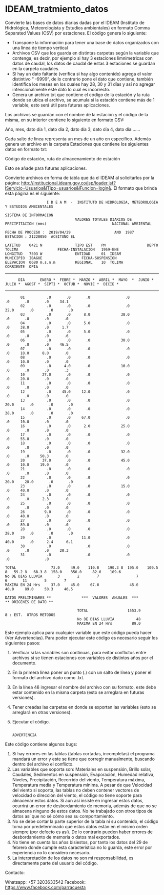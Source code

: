 # IDEAM_tratmiento_datos
Convierte las bases de datos diarias dadas por el IDEAM (Instituto de Hidrológica, Meteorologista y Estudios ambientales) en formato Comma Separated Values (CSV) por estaciones. El código genera lo siguiente:

-	Transpone la información para tener una base de datos organizados con una línea de tiempo vertical
-	Archivos CSV que los guarda en distintas carpetas según la variable que contenga, es decir, por ejemplo si hay 3 estaciones limnimetricas con datos de caudal, los datos de caudal de estas 3 estaciones se guardan en la carpeta caudales.
-	Si hay un dato faltante (verifica si hay algo contenido) agrega el valor distintivo “ -9999”, de lo contrario pone el dato que contiene, también identifica los meses en los cuales hay 28, 30 y 31 días y así no agregar intencionalmente este dato lo cual es incorrecto.
-	Genera un archivo txt que contiene el código de la estación y la ruta donde se ubica el archivo, se acumula si la estación contiene más de 1 variable, esto será útil para futuras aplicaciones.

Los archivos se guardan con el nombre de la estación y el código de la misma, en su interior contiene lo siguiente en formato CSV:

Año, mes, dato día 1, dato día 2, dato día 3, dato día 4, dato día ……

Cada salto de línea representa un mes de un año en específico. Además genera un archivo en la carpeta Estaciones que contiene los siguientes datos en formato txt:

Código de estación, ruta de almacenamiento de estación

Esto se añade para futuras aplicaciones.

Convierte archivos en forma de tabla que da el IDEAM al solicitarlos por la página: http://institucional.ideam.gov.co/jsp/loader.jsf?lServicio=Usuarios&lTipo=usuarios&lFuncion=login&. El formato que brinda esta página es el siguiente:
 
                       I D E A M  -  INSTITUTO DE HIDROLOGIA, METEOROLOGIA Y ESTUDIOS AMBIENTALES
                                                                                                              SISTEMA DE INFORMACION
                                    VALORES TOTALES DIARIOS DE PRECIPITACION (mms)                              NACIONAL AMBIENTAL

    FECHA DE PROCESO :  2019/04/29                    ANO  1987                              ESTACION : 21220050  ACEITUNO EL

    LATITUD    0421 N               TIPO EST    PM                   DEPTO      TOLIMA                  FECHA-INSTALACION   1969-ENE
    LONGITUD   7503 W               ENTIDAD     01  IDEAM            MUNICIPIO  IBAGUE                  FECHA-SUSPENSION
    ELEVACION  0680 m.s.n.m         REGIONAL    10  TOLIMA           CORRIENTE  OPIA

************************************************************************************************************************************
          DIA       ENERO *  FEBRE *  MARZO *  ABRIL *  MAYO  *  JUNIO *  JULIO *  AGOST *  SEPTI *  OCTUB *  NOVIE *  DICIE *
************************************************************************************************************************************

           01          .0       .0       .0                .0                                  .0       .0       .0     34.1
           02          .0       .0       .0                .0                                22.0       .0       .0       .0
           03          .0       .0      8.0              38.0                                  .0       .0       .0       .0
           04          .0       .0      5.0                .0                                  .0     38.0       .0      1.7
           05          .0       .0      5.0                .0                                  .0       .0       .0       .6
           06          .0       .0       .0              30.0                                  .0       .0       .0     46.5
           07          .0       .0       .0                .0                                  .0     10.0      8.0       .0
           08          .0       .0       .0                .0                                  .0     10.0       .0       .0
           09          .0      4.0       .0              10.0                                  .0       .0       .0       .3
           10        27.0       .0       .0                .0                                  .0     20.0       .0       .0
           11          .0       .0       .0                .0                                  .0       .0       .0       .0
           12          .0     45.0     12.0                .0                                  .0       .0       .0       .0
           13          .0       .0       .0                .0                                20.0       .0       .0       .0
           14          .0       .0       .0                .0                                28.0       .0       .0       .0
           15          .0       .0     67.0                .0                                  .0     10.0       .0       .0
           16          .0       .0      2.0              25.0                                  .0       .0       .0       .0
           17          .0       .0       .0                .0                                  .0     55.0       .0       .0
           18          .0       .0       .0                .0                                  .0       .0       .0       .0
           19          .0       .0       .0              32.0                                  .0       .0     50.3       .0
           20        37.0       .0       .0              45.0                                  .0     10.0     19.0       .0
           21          .0       .0       .0                .0                                  .0       .0       .0       .0
           22          .0       .0       .0                .0                                20.0     28.0       .0       .0
           23          .0       .0       .0              15.0                                  .0     40.0       .0       .0
           24          .0       .0       .0                .0                                  .0       .0      2.3       .0
           25          .0       .0       .0                .0                                  .0       .0       .0       .0
           26         9.0       .0       .0                .0                                  .0     40.0       .0       .0
           27          .0       .0       .0                .0                                  .0     89.0       .0       .0
           28          .0       .0       .0                .0                                28.0       .0       .0       .0
           29          .0              11.0                .0                                40.0       .0      2.4      6.1
           30          .0                .0                .0                                  .0       .0       .0     20.3
           31          .0                .0                .0                                           .0                .0

    TOTAL                73.0     49.0    110.0    190.3 8  195.0    109.5 8   59.2 8   68.3 8  158.0    350.0     82.0    109.6
    No DE DIAS LLUVIA       3        2        7                 7                                   6       11        5        7
    MAXIMA EN 24 Hrs     37.0     45.0     67.0              45.0                                40.0     89.0     50.3     46.5

    DATOS PRELIMINARES **              ***  VALORES  ANUALES  ***                                           ** ORIGENES DE DATO **

                                     TOTAL                  1553.9                                         8 : EST.  OTROS METODOS
                                     No DE DIAS LLUVIA          48
                                     MAXIMA EN 24 Hrs         89.0


Este ejemplo aplica para cualquier variable que este código pueda hacer (Ver Advertencias). Para poder ejecutar este código es necesario seguir los siguientes pasos:

1.	Verificar si las variables son continuas, para evitar conflictos entre archivos si se tienen estaciones con variables de distintos años por el documento.
2.	En la primera línea poner un punto (.) con un salto de línea y poner el formato del archivo dado como .txt.
3.	En la línea 48 ingresar el nombre del archivo con su formato, este debe estar contenido en la misma carpeta (esto se arreglara en futuras versiones).
4.	Tener creadas las carpetas en donde se exportan las variables (esto se arreglará en otras versiones).
5.	Ejecutar el código.

                                                                        ADVERTENCIA
                                                                        
Este código contiene algunos bugs:

1.	Si hay errores en las tablas (tablas cortadas, incompletas) el programa mandará un error y este se tiene que corregir manualmente, buscando dentro del archivo el conflicto.
2.	Las variables que soporta son: Materiales en suspensión, Brillo solar, Caudales, Sedimentos en suspensión, Evaporación, Humedad relativa, Niveles, Precipitación, Recorrido del viento, Temperatura máxima, Temperatura media y Temperatura mínima. A pesar de que Velocidad del viento si soporta, las tablas no deben contener vectores de velocidad o dirección del viento, el código no tiene soporte para almacenar estos datos. Si aun así insiste en ingresar estos datos, ocurrirá un error de desbordamiento de memoria, además de que no se almacena ninguno de estos datos. No he trabajado con otros tipos de datos así que no sé cómo sea su comportamiento.
3.	No se debe cortar la parte superior de la tabla ni su contenido, el código toma por predeterminado que estos datos están en el mismo orden siempre (por defecto es así). De lo contrario pueden haber errores de desbordamiento de memoria o datos mal exportados.
4.	No tiene en cuenta los años bisiestos, por tanto los datos del 29 de febrero donde cumple esta característica no lo guarda, este error por experiencia no lo considero necesario. 
5.	La interpretación de los datos no son mi responsabilidad, es directamente parte del usuario del código.

Contacto:

Whatsapp: +57 3203633542
Facebook: https://www.facebook.com/parracuesta 
